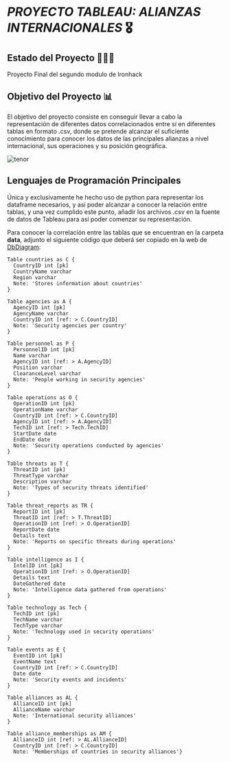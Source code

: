 # _**PROYECTO TABLEAU: ALIANZAS INTERNACIONALES**_ 🎖️

## Estado del Proyecto 👨🏻‍💻

Proyecto Final del segundo modulo de Ironhack

## Objetivo del Proyecto 📊

El objetivo del proyecto consiste en conseguir llevar a cabo la representación de diferentes datos correlacionados entre sí en diferentes tablas en formato .csv, donde se pretende alcanzar el suficiente conocimiento para conocer los datos de las principales alianzas a nivel internacional, sus operaciones y su posición geográfica.

![tenor](https://github.com/victorghg23/Proyecto-Tableau/assets/156951101/3792a0e3-ad20-44f3-be4c-5fab9c2f6e6f)


## Lenguajes de Programación Principales

Única y exclusivamente he hecho uso de python para representar los dataframe necesarios, y así poder alcanzar a conocer la relación entre tablas, y una vez cumplido este punto, añadir los archivos .csv en la fuente de datos de Tableau para así poder comenzar su representación.

Para conocer la correlación entre las tablas que se encuentran en la carpeta **data**, adjunto el siguiente código que deberá ser copiado en la web de [DbDiagram](https://dbdiagram.io/home):

```
Table countries as C {
  CountryID int [pk]
  CountryName varchar
  Region varchar
  Note: 'Stores information about countries'
}

Table agencies as A {
  AgencyID int [pk]
  AgencyName varchar
  CountryID int [ref: > C.CountryID]
  Note: 'Security agencies per country'
}

Table personnel as P {
  PersonnelID int [pk]
  Name varchar
  AgencyID int [ref: > A.AgencyID]
  Position varchar
  ClearanceLevel varchar
  Note: 'People working in security agencies'
}

Table operations as O {
  OperationID int [pk]
  OperationName varchar
  CountryID int [ref: > C.CountryID]
  AgencyID int [ref: > A.AgencyID]
  TechID int [ref: > Tech.TechID]
  StartDate date
  EndDate date
  Note: 'Security operations conducted by agencies'
}

Table threats as T {
  ThreatID int [pk]
  ThreatType varchar
  Description varchar
  Note: 'Types of security threats identified'
}

Table threat_reports as TR {
  ReportID int [pk]
  ThreatID int [ref: > T.ThreatID]
  OperationID int [ref: > O.OperationID]
  ReportDate date
  Details text
  Note: 'Reports on specific threats during operations'
}

Table intelligence as I {
  IntelID int [pk]
  OperationID int [ref: > O.OperationID]
  Details text
  DateGathered date
  Note: 'Intelligence data gathered from operations'
}

Table technology as Tech {
  TechID int [pk]
  TechName varchar
  TechType varchar
  Note: 'Technology used in security operations'
}

Table events as E {
  EventID int [pk]
  EventName text
  CountryID int [ref: > C.CountryID]
  Date date
  Note: 'Security events and incidents'
}

Table alliances as AL {
  AllianceID int [pk]
  AllianceName varchar
  Note: 'International security alliances'
}

Table alliance_memberships as AM {
  AllianceID int [ref: > AL.AllianceID]
  CountryID int [ref: > C.CountryID]
  Note: 'Memberships of countries in security alliances'}
